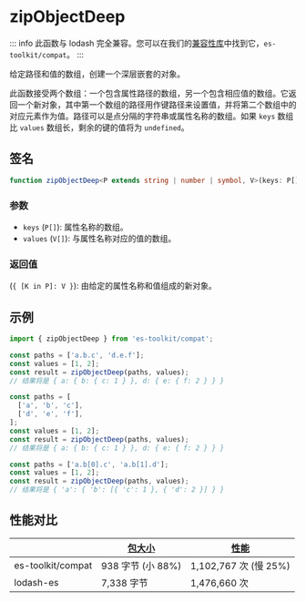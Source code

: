 # zipObjectDeep

::: info
此函数与 lodash 完全兼容。您可以在我们的[兼容性库](../../../compatibility.md)中找到它，`es-toolkit/compat`。
:::

给定路径和值的数组，创建一个深层嵌套的对象。

此函数接受两个数组：一个包含属性路径的数组，另一个包含相应值的数组。它返回一个新对象，其中第一个数组的路径用作键路径来设置值，并将第二个数组中的对应元素作为值。路径可以是点分隔的字符串或属性名称的数组。如果 `keys` 数组比 `values` 数组长，剩余的键的值将为 `undefined`。

## 签名

```typescript
function zipObjectDeep<P extends string | number | symbol, V>(keys: P[], values: V[]): { [K in P]: V };
```

### 参数

- `keys` (`P[]`): 属性名称的数组。
- `values` (`V[]`): 与属性名称对应的值的数组。

### 返回值

(`{ [K in P]: V }`): 由给定的属性名称和值组成的新对象。

## 示例

```typescript
import { zipObjectDeep } from 'es-toolkit/compat';

const paths = ['a.b.c', 'd.e.f'];
const values = [1, 2];
const result = zipObjectDeep(paths, values);
// 结果将是 { a: { b: { c: 1 } }, d: { e: { f: 2 } } }

const paths = [
  ['a', 'b', 'c'],
  ['d', 'e', 'f'],
];
const values = [1, 2];
const result = zipObjectDeep(paths, values);
// 结果将是 { a: { b: { c: 1 } }, d: { e: { f: 2 } } }

const paths = ['a.b[0].c', 'a.b[1].d'];
const values = [1, 2];
const result = zipObjectDeep(paths, values);
// 结果将是 { 'a': { 'b': [{ 'c': 1 }, { 'd': 2 }] } }
```

## 性能对比

|                   | [包大小](../../bundle-size.md) | [性能](../../performance.md) |
| ----------------- | ------------------------------ | ---------------------------- |
| es-toolkit/compat | 938 字节 (小 88%)              | 1,102,767 次 (慢 25%)        |
| lodash-es         | 7,338 字节                     | 1,476,660 次                 |
